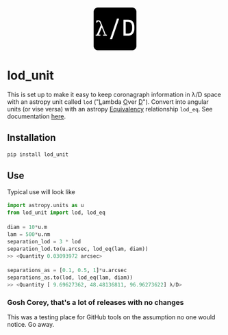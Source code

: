 <p align="center">
  <img width = 100 src="https://raw.githubusercontent.com/coreyspohn/lod_unit/main/docs/_static/logo.png" alt="lod_unit logo" />
</p>

# lod_unit

This is set up to make it easy to keep coronagraph information in λ/D space with an astropy unit called `lod` ("<ins>L</ins>ambda <ins>O</ins>ver <ins>D</ins>"). Convert into angular units (or vise versa) with an astropy [Equivalency](https://docs.astropy.org/en/stable/units/equivalencies.html) relationship `lod_eq`. See documentation [here](https://lod-unit.readthedocs.io).

## Installation
```bash
pip install lod_unit
```
## Use
Typical use will look like
```python
import astropy.units as u
from lod_unit import lod, lod_eq

diam = 10*u.m
lam = 500*u.nm
separation_lod = 3 * lod
separation_lod.to(u.arcsec, lod_eq(lam, diam))
>> <Quantity 0.03093972 arcsec>

separations_as = [0.1, 0.5, 1]*u.arcsec
separations_as.to(lod, lod_eq(lam, diam))
>> <Quantity [ 9.69627362, 48.48136811, 96.96273622] λ/D>
```

### Gosh Corey, that's a lot of releases with no changes

This was a testing place for GitHub tools on the assumption no one would
notice. Go away.

